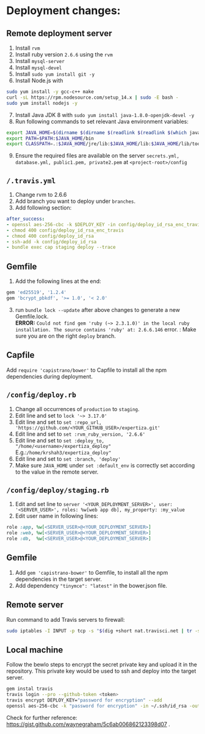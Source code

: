 # Deployment changes:

## Remote deployment server

1. Install `rvm`
2. Install ruby version `2.6.6` using the `rvm`
3. Install `mysql-server`
4. Install `mysql-devel`
5. Install `sudo yum install git -y`
6. Install Node.js with 
```bash
sudo yum install -y gcc-c++ make 
curl -sL https://rpm.nodesource.com/setup_14.x | sudo -E bash - 
sudo yum install nodejs -y
```
7. Install Java JDK 8 with `sudo yum install java-1.8.0-openjdk-devel -y`
8. Run following commands to set relevant Java environment variables:

```bash
export JAVA_HOME=$(dirname $(dirname $(readlink $(readlink $(which javac)))))
export PATH=$PATH:$JAVA_HOME/bin
export CLASSPATH=.:$JAVA_HOME/jre/lib:$JAVA_HOME/lib:$JAVA_HOME/lib/tools.jar
```
9. Ensure the required files are available on the server `secrets.yml, database.yml, public1.pem, private2.pem` at `<project-root>/config`

## `/.travis.yml`

1. Change rvm to 2.6.6
2. Add branch you want to deploy under `branches`.
3. Add following section:
```yml
after_success:
- openssl aes-256-cbc -k $DEPLOY_KEY -in config/deploy_id_rsa_enc_travis -d -a -out config/deploy_id_rsa
- chmod 400 config/deploy_id_rsa_enc_travis
- chmod 400 config/deploy_id_rsa
- ssh-add -k config/deploy_id_rsa
- bundle exec cap staging deploy --trace
```

## Gemfile

1. Add the following lines at the end:
```ruby
gem 'ed25519', '1.2.4'
gem 'bcrypt_pbkdf', '>= 1.0', '< 2.0'
```

3. run `bundle lock --update` after above changes to generate a new Gemfile.lock.</br>
**ERROR:** `Could not find gem 'ruby (~> 2.3.1.0)' in the local ruby installation. The source contains 'ruby' at: 2.6.6.146` error. : Make sure you are on the right `deploy` branch.

## Capfile

Add `require 'capistrano/bower'` to Capfile to install all the npm dependencies during deployment.

## `/config/deploy.rb`

1. Change all occurrences of `production` to `staging`.
2. Edit line and set to `lock '~> 3.17.0'`
3. Edit line and set to `set :repo_url, 'https://github.com/<YOUR_GITHUB_USER>/expertiza.git'`
4. Edit line and set to `set :rvm_ruby_version, '2.6.6'`
5. Edit line and set to `set :deploy_to, "/home/<username>/expertiza_deploy"` E.g.:`/home/krshah3/expertiza_deploy"`
6. Edit line and set to `set :branch, 'deploy'`
7. Make sure `JAVA_HOME` under `set :default_env` is correctly set according to the value in the remote server.


## `/config/deploy/staging.rb`

1. Edit and set line to `server '<YOUR_DEPLOYMENT_SERVER>', user: '<SERVER_USER>', roles: %w[web app db], my_property: :my_value`
2. Edit user name in following lines:
```ruby
role :app, %w[<SERVER_USER>@<YOUR_DEPLOYMENT_SERVER>]
role :web, %w[<SERVER_USER>@<YOUR_DEPLOYMENT_SERVER>]
role :db,  %w[<SERVER_USER>@<YOUR_DEPLOYMENT_SERVER>]
```

## Gemfile
1. Add `gem 'capistrano-bower'` to Gemfile, to install all the npm dependencies in the target server.
2. Add dependency `"tinymce": "latest"` in the bower.json file.

## Remote server

Run command to add Travis servers to firewall:

```bash
sudo iptables -I INPUT -p tcp -s "$(dig +short nat.travisci.net | tr -s '\r\n' ',' | sed -e 's/,$/\n/')" --dport 22 -j ACCEPT
```

## Local machine

Follow the bewlo steps to encrypt the secret private key and upload it in the repository. This private key would be used to ssh and deploy into the target server.
```bash
gem instal travis
travis login --pro --github-token <token>
travis encrypt DEPLOY_KEY="password for encryption" --add
openssl aes-256-cbc -k "password for encryption" -in ~/.ssh/id_rsa -out deploy_id_rsa_enc_travis -a
```

Check for further reference: https://gist.github.com/waynegraham/5c6ab006862123398d07 .
